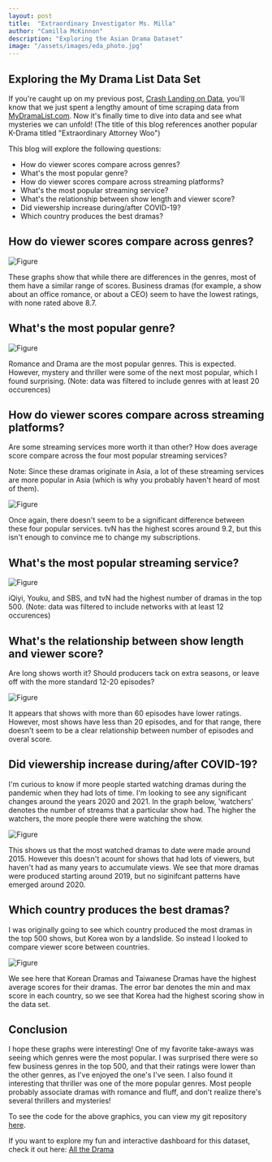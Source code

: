 ```yaml
---
layout: post
title:  "Extraordinary Investigator Ms. Milla"
author: "Camilla McKinnon"
description: "Exploring the Asian Drama Dataset"
image: "/assets/images/eda_photo.jpg"
--- 
```


## Exploring the My Drama List Data Set

If you're caught up on my previous post, <a href="https://camilla47.github.io/2023/12/09/data-collect.html" target="_blank">Crash Landing on Data</a>, you'll know that we just spent a lengthy amount of time scraping data from <a href="https://mydramalist.com/" target="_blank">MyDramaList.com</a>. Now it's finally time to dive into data and see what mysteries we can unfold!
(The title of this blog references another popular K-Drama titled "Extraordinary Attorney Woo")

This blog will explore the following questions:
* How do viewer scores compare across genres?
* What's the most popular genre?
* How do viewer scores compare across streaming platforms?
* What's the most popular streaming service?
* What's the relationship between show length and viewer score?
* Did viewership increase during/after COVID-19?
* Which country produces the best dramas?

## How do viewer scores compare across genres?

![Figure]({{site.url}}/{{site.baseurl}}/assets/images/genre_vs_score.png)

These graphs show that while there are differences in the genres, most of them have a similar range of scores. Business dramas (for example, a show about an office romance, or about a CEO) seem to have the lowest ratings, with none rated above 8.7.

## What's the most popular genre?

![Figure]({{site.url}}/{{site.baseurl}}/assets/images/pop_genre.png)

Romance and Drama are the most popular genres. This is expected. However, mystery and thriller were some of the next most popular, which I found surprising. (Note: data was filtered to include genres with at least 20 occurences)

## How do viewer scores compare across streaming platforms?

Are some streaming services more worth it than other? How does average score compare across the four most popular streaming services?

Note: Since these dramas originate in Asia, a lot of these streaming services are more popular in Asia (which is why you probably haven't heard of most of them).

![Figure]({{site.url}}/{{site.baseurl}}/assets/images/network_vs_score.png)

Once again, there doesn't seem to be a significant difference between these four popular services. tvN has the highest scores around 9.2, but this isn't enough to convince me to change my subscriptions.

## What's the most popular streaming service?

![Figure]({{site.url}}/{{site.baseurl}}/assets/images/pop_network.png)

iQiyi, Youku, and SBS, and tvN had the highest number of dramas in the top 500. (Note: data was filtered to include networks with at least 12 occurences)

## What's the relationship between show length and viewer score?

Are long shows worth it? Should producers tack on extra seasons, or leave off with the more standard 12-20 episodes?

![Figure]({{site.url}}/{{site.baseurl}}/assets/images/episodes_vs_score.png)

It appears that shows with more than 60 episodes have lower ratings. However, most shows have less than 20 episodes, and for that range, there doesn't seem to be a clear relationship between number of episodes and overal score.

## Did viewership increase during/after COVID-19?

I'm curious to know if more people started watching dramas during the pandemic when they had lots of time. I'm looking to see any significant changes around the years 2020 and 2021. In the graph below, 'watchers' denotes the number of streams that a particular show had. The higher the watchers, the more people there were watching the show.

![Figure]({{site.url}}/{{site.baseurl}}/assets/images/watchers_years.png)

This shows us that the most watched dramas to date were made around 2015. However this doesn't acount for shows that had lots of viewers, but haven't had as many years to accumulate views. We see that more dramas were produced starting around 2019, but no siginifcant patterns have emerged around 2020. 

## Which country produces the best dramas?

I was originally going to see which country produced the most dramas in the top 500 shows, but Korea won by a landslide. So instead I looked to compare viewer score between countries.

![Figure]({{site.url}}/{{site.baseurl}}/assets/images/country_vs_score.png)

We see here that Korean Dramas and Taiwanese Dramas have the highest average scores for their dramas. The error bar denotes the min and max score in each country, so we see that Korea had the highest scoring show in the data set.

## Conclusion

I hope these graphs were interesting! One of my favorite take-aways was seeing which genres were the most popular. I was surprised there were so few business genres in the top 500, and that their ratings were lower than the other genres, as I've enjoyed the one's I've seen. I also found it interesting that thriller was one of the more popular genres. Most people probably associate dramas with romance and fluff, and don't realize there's several thrillers and mysteries!

To see the code for the above graphics, you can view my git repository <a href="https://github.com/camilla47/termProject" target="_blank">here</a>.

If you want to explore my fun and interactive dashboard for this dataset, check it out here: <a href="https://explore-mdl.streamlit.app/" target="_blank">All the Drama</a>
